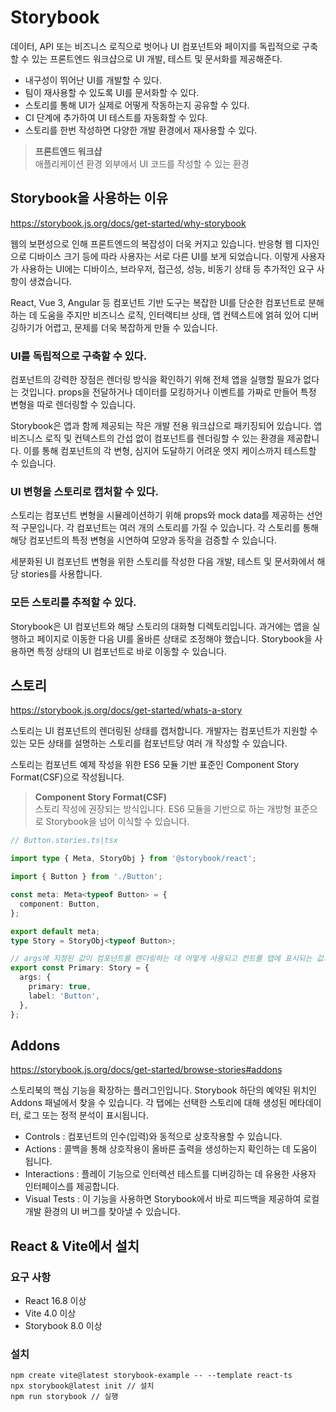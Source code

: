 # Storybook

데이터, API 또는 비즈니스 로직으로 벗어나 UI 컴포넌트와 페이지를 독립적으로 구축할 수 있는 프론트엔드 워크샵으로 UI 개발, 테스트 및 문서화를 제공해준다.

- 내구성이 뛰어난 UI를 개발할 수 있다.
- 팀이 재사용할 수 있도록 UI를 문서화할 수 있다.
- 스토리를 통해 UI가 실제로 어떻게 작동하는지 공유할 수 있다.
- CI 단계에 추가하여 UI 테스트를 자동화할 수 있다.
- 스토리를 한번 작성하면 다양한 개발 환경에서 재사용할 수 있다.

> **프론트엔드 워크샵**<br/>애플리케이션 환경 외부에서 UI 코드를 작성할 수 있는 환경

## Storybook을 사용하는 이유

https://storybook.js.org/docs/get-started/why-storybook

웹의 보편성으로 인해 프론트엔드의 복잡성이 더욱 커지고 있습니다. 반응형 웹 디자인으로 디바이스 크기 등에 따라 사용자는 서로 다른 UI를 보게 되었습니다. 이렇게 사용자가 사용하는 UI에는 디바이스, 브라우저, 접근성, 성능, 비동기 상태 등 추가적인 요구 사항이 생겼습니다.

React, Vue 3, Angular 등 컴포넌트 기반 도구는 복잡한 UI를 단순한 컴포넌트로 분해하는 데 도움을 주지만 비즈니스 로직, 인터랙티브 상태, 앱 컨텍스트에 얽혀 있어 디버깅하기가 어렵고, 문제를 더욱 복잡하게 만들 수 있습니다.

### UI를 독립적으로 구축할 수 있다.

컴포넌트의 강력한 장점은 렌더링 방식을 확인하기 위해 전체 앱을 실행할 필요가 없다는 것입니다. props을 전달하거나 데이터를 모킹하거나 이벤트를 가짜로 만들어 특정 변형을 따로 렌더링할 수 있습니다.

Storybook은 앱과 함께 제공되는 작은 개발 전용 워크샵으로 패키징되어 있습니다. 앱 비즈니스 로직 및 컨텍스트의 간섭 없이 컴포넌트를 렌더링할 수 있는 환경을 제공합니다. 이를 통해 컴포넌트의 각 변형, 심지어 도달하기 어려운 엣지 케이스까지 테스트할 수 있습니다.

### UI 변형을 스토리로 캡처할 수 있다.

스토리는 컴포넌트 변형을 시뮬레이션하기 위해 props와 mock data를 제공하는 선언적 구문입니다. 각 컴포넌트는 여러 개의 스토리를 가질 수 있습니다. 각 스토리를 통해 해당 컴포넌트의 특정 변형을 시연하여 모양과 동작을 검증할 수 있습니다.

세분화된 UI 컴포넌트 변형을 위한 스토리를 작성한 다음 개발, 테스트 및 문서화에서 해당 stories를 사용합니다.

### 모든 스토리를 추적할 수 있다.

Storybook은 UI 컴포넌트와 해당 스토리의 대화형 디렉토리입니다. 과거에는 앱을 실행하고 페이지로 이동한 다음 UI를 올바른 상태로 조정해야 했습니다. Storybook을 사용하면 특정 상태의 UI 컴포넌트로 바로 이동할 수 있습니다.

## 스토리

https://storybook.js.org/docs/get-started/whats-a-story

스토리는 UI 컴포넌트의 렌더링된 상태를 캡처합니다. 개발자는 컴포넌트가 지원할 수 있는 모든 상태를 설명하는 스토리를 컴포넌트당 여러 개 작성할 수 있습니다.

스토리는 컴포넌트 예제 작성을 위한 ES6 모듈 기반 표준인 Component Story Format(CSF)으로 작성됩니다.

> **Component Story Format(CSF)**<br/>스토리 작성에 권장되는 방식입니다. ES6 모듈을 기반으로 하는 개방형 표준으로 Storybook을 넘어 이식할 수 있습니다.

```ts
// Button.stories.ts|tsx

import type { Meta, StoryObj } from '@storybook/react';

import { Button } from './Button';

const meta: Meta<typeof Button> = {
  component: Button,
};

export default meta;
type Story = StoryObj<typeof Button>;

// args에 지정된 값이 컴포넌트를 렌더링하는 데 어떻게 사용되고 컨트롤 탭에 표시되는 값과 일치하는 확인할 수 있다.
export const Primary: Story = {
  args: {
    primary: true,
    label: 'Button',
  },
};
```

## Addons

https://storybook.js.org/docs/get-started/browse-stories#addons

스토리북의 핵심 기능을 확장하는 플러그인입니다. Storybook 하단의 예약된 위치인 Addons 패널에서 찾을 수 있습니다. 각 탭에는 선택한 스토리에 대해 생성된 메타데이터, 로그 또는 정적 분석이 표시됩니다.

- Controls : 컴포넌트의 인수(입력)와 동적으로 상호작용할 수 있습니다.
- Actions : 콜백을 통해 상호작용이 올바른 출력을 생성하는지 확인하는 데 도움이 됩니다.
- Interactions : 플레이 기능으로 인터렉션 테스트를 디버깅하는 데 유용한 사용자 인터페이스를 제공합니다.
- Visual Tests : 이 기능을 사용하면 Storybook에서 바로 피드백을 제공하여 로컬 개발 환경의 UI 버그를 찾아낼 수 있습니다.

## React & Vite에서 설치

### 요구 사항

- React 16.8 이상
- Vite 4.0 이상
- Storybook 8.0 이상

### 설치

```
npm create vite@latest storybook-example -- --template react-ts
npx storybook@latest init // 설치
npm run storybook // 실행
```
